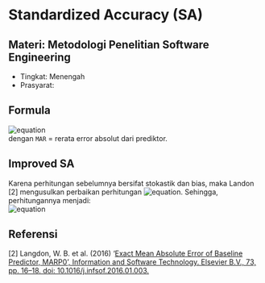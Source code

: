 # Standardized Accuracy (SA)
## Materi: Metodologi Penelitian Software Engineering
* Tingkat: Menengah
* Prasyarat: 

## Formula
![equation](https://latex.codecogs.com/gif.latex?SA=1-\frac{MAR}{MAR_P_0}*100) <br>
dengan `MAR` = rerata error absolut dari prediktor.

## Improved SA
Karena perhitungan sebelumnya bersifat stokastik dan bias, maka Landon [2] mengusulkan perbaikan perhitungan ![equation](https://latex.codecogs.com/gif.latex?{MAR_P_0}). Sehingga, perhitungannya menjadi: <br>
![equation](https://latex.codecogs.com/png.latex?MAR_P_0=\frac{2}{n^2}\sum_{i=1}^{n}\sum_{j=1}^{j<i}|y_i-y_j|)

## Referensi
[2] Langdon, W. B. et al. (2016) ‘[Exact Mean Absolute Error of Baseline Predictor, MARP0’, Information and Software Technology. Elsevier B.V., 73, pp. 16–18. doi: 10.1016/j.infsof.2016.01.003.](https://linkinghub.elsevier.com/retrieve/pii/S0950584916000057)
